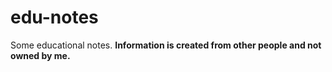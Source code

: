 # edu-notes
Some educational notes.
**Information is created from other people and not owned by me.**
